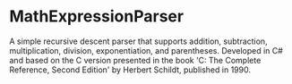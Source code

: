 # MathExpressionParser
A simple recursive descent parser that supports addition, subtraction, multiplication, division, exponentiation, and parentheses.
Developed in C# and based on the C version presented in the book 'C: The Complete Reference, Second Edition' by Herbert Schildt, published in 1990.
